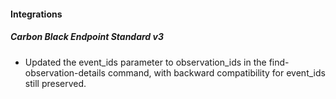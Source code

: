 
#### Integrations

##### Carbon Black Endpoint Standard v3

- Updated the event_ids parameter to observation_ids in the find-observation-details command, with backward compatibility for event_ids still preserved.